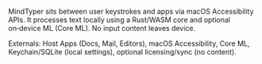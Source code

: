 MindTyper sits between user keystrokes and apps via macOS Accessibility
APIs. It processes text locally using a Rust/WASM core and optional
on‑device ML (Core ML). No input content leaves device.

Externals: Host Apps (Docs, Mail, Editors), macOS Accessibility, Core ML,
Keychain/SQLite (local settings), optional licensing/sync (no content).
